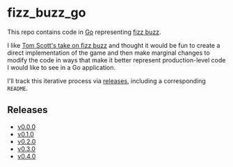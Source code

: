 # fizz_buzz_go

This repo contains code in [Go](https://go.dev/) representing [fizz buzz](https://en.wikipedia.org/wiki/Fizz_buzz).

I like [Tom Scott's take on fizz buzz](https://www.youtube.com/watch?v=QPZ0pIK_wsc) and thought it would be fun to
create a direct implementation of the game and then make marginal changes to modify the code in ways that make it better
represent production-level code I would like to see in a Go application.

I'll track this iterative process via [releases](https://github.com/ojhermann/fizz_buzz_go/releases), including a
corresponding `README`.

## Releases

- [v0.0.0](READ_ME/v0-0-0.md)
- [v0.1.0](READ_ME/v0-1-0.md)
- [v0.2.0](READ_ME/v0-2-0.md)
- [v0.3.0](READ_ME/v0-3-0.md)
- [v0.4.0](READ_ME/v0-4-0.md)
